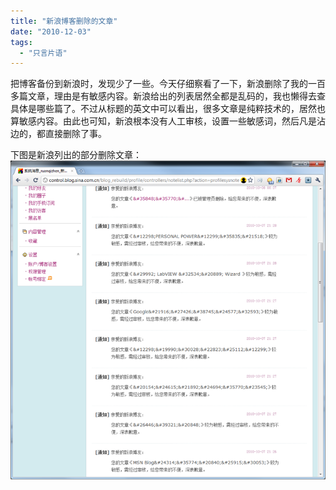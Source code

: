 ```yaml
---
title: "新浪博客删除的文章"
date: "2010-12-03"
tags: 
  - "只言片语"
---
```


把博客备份到新浪时，发现少了一些。今天仔细察看了一下，新浪删除了我的一百多篇文章，理由是有敏感内容。新浪给出的列表居然全都是乱码的，我也懒得去查具体是哪些篇了。不过从标题的英文中可以看出，很多文章是纯粹技术的，居然也算敏感内容。由此也可知，新浪根本没有人工审核，设置一些敏感词，然后凡是沾边的，都直接删除了事。

下图是新浪列出的部分删除文章：  
![image](images/image.png "image")
